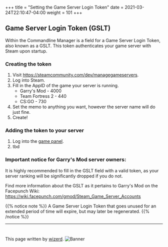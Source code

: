 +++
title = "Setting the Game Server Login Token"
date =  2021-03-24T22:10:47-04:00
weight = 101
+++

## Game Server Login Token (GSLT)
Within the Commandline Manager is a field for a Game Server Login Token, also known as a GSLT. This token authenticates your game server with Steam upon startup. 

### Creating the token
1. Visit https://steamcommunity.com/dev/managegameservers.
2. Log into Steam.
3. Fill in the AppID of the game your server is running. 
    - Garry's Mod - 4000
    - Team Fortress 2 - 440
    - CS:GO - 730 
4. Set the memo to anything you want, however the server name will do just fine.
5. Create!

### Adding the token to your server
1. Log into the [game panel](https://arktech.host/). 
2. tbd

### Important notice for Garry's Mod server owners:
It is highly recommended to fill in the GSLT field with a valid token, as your server ranking will be significantly dropped if you do not.

Find more information about the GSLT as it pertains to Garry's Mod on the Facepunch Wiki: https://wiki.facepunch.com/gmod/Steam_Game_Server_Accounts

{{% notice note %}}
A Game Server Login Token that goes unused for an extended period of time will expire, but may later be regenerated.
{{% /notice %}}

---
#
This page written by [wizerd](/contributors/wizerd/).
![Banner](/images/fishy.gif)